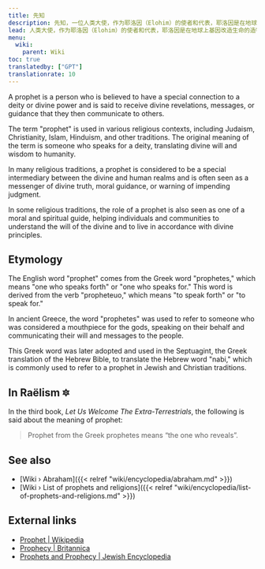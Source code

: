 ```yaml
---
title: 先知
description: 先知，一位人类大使，作为耶洛因（Elohim）的使者和代表，耶洛因是在地球上基因改造生命的造物主文明。纵观历史，许多人被选为先知。他们每个人要么完全激发了一场新的宗教运动，要么至少留下了书面或口头传统。无论哪种情况，最终都会为地球上埃洛希米亚遗产的保存和塑造做出贡献。
lead: 人类大使，作为耶洛因（Elohim）的使者和代表，耶洛因是在地球上基因改造生命的造物主文明。纵观历史，许多人被选为先知。他们每个人要么完全激发了一场新的宗教运动，要么至少留下了书面或口头传统。无论哪种情况，最终都会为地球上埃洛希米亚遗产的保存和塑造做出贡献。
menu:
  wiki:
    parent: Wiki
toc: true
translatedby: ["GPT"]
translationrate: 10
---
```


A prophet is a person who is believed to have a special connection to a deity or divine power and is said to receive divine revelations, messages, or guidance that they then communicate to others.

The term "prophet" is used in various religious contexts, including Judaism, Christianity, Islam, Hinduism, and other traditions. The original meaning of the term is someone who speaks for a deity, translating divine will and wisdom to humanity.

In many religious traditions, a prophet is considered to be a special intermediary between the divine and human realms and is often seen as a messenger of divine truth, moral guidance, or warning of impending judgment.

In some religious traditions, the role of a prophet is also seen as one of a moral and spiritual guide, helping individuals and communities to understand the will of the divine and to live in accordance with divine principles.

## Etymology

The English word "prophet" comes from the Greek word "prophetes," which means "one who speaks forth" or "one who speaks for." This word is derived from the verb "propheteuo," which means "to speak forth" or "to speak for."

In ancient Greece, the word "prophetes" was used to refer to someone who was considered a mouthpiece for the gods, speaking on their behalf and communicating their will and messages to the people.

This Greek word was later adopted and used in the Septuagint, the Greek translation of the Hebrew Bible, to translate the Hebrew word "nabi," which is commonly used to refer to a prophet in Jewish and Christian traditions.

## In Raëlism 🔯

In the third book, _Let Us Welcome The Extra-Terrestrials_, the following is said about the meaning of prophet:

> Prophet from the Greek prophetes means “the one who reveals”.

## See also

- [Wiki › Abraham]({{< relref "wiki/encyclopedia/abraham.md" >}})
- [Wiki › List of prophets and religions]({{< relref "wiki/encyclopedia/list-of-prophets-and-religions.md" >}})

## External links

- [Prophet | Wikipedia](https://en.wikipedia.org/wiki/Prophet)
- [Prophecy | Britannica](https://www.britannica.com/topic/prophecy)
- [Prophets and Prophecy | Jewish Encyclopedia](https://www.jewishencyclopedia.com/articles/12389-prophets-and-prophecy)
